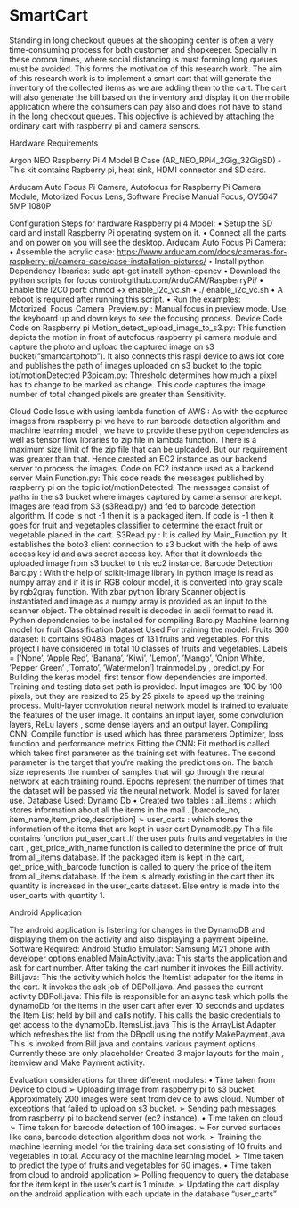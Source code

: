 # SmartCart
Standing in long checkout queues at the shopping center is often a very time-consuming process for both customer and shopkeeper. Specially in these corona times, where social distancing is must forming long queues must be avoided. This forms the motivation of this research work. The aim of this research work is to implement a smart cart that will generate the inventory of the collected items as we are adding them to the cart. The cart will also generate the bill based on the inventory and display it on the mobile application where the consumers can pay also and does not have to stand in the long checkout queues. This objective is achieved by attaching the ordinary cart with raspberry pi and camera sensors.



Hardware Requirements

Argon NEO Raspberry Pi 4 Model B Case (AR_NEO_RPi4_2Gig_32GigSD) - This kit contains Rapberry pi, heat sink, HDMI connector and SD card.

Arducam Auto Focus Pi Camera, Autofocus for Raspberry Pi Camera Module, Motorized Focus Lens, Software Precise Manual Focus, OV5647 5MP 1080P


Configuration Steps for hardware
Raspberry pi 4 Model:
• Setup the SD card and install Raspberry Pi operating system on it.
• Connect all the parts and on power on you will see the desktop.
Arducam Auto Focus Pi Camera:
• Assemble the acrylic case: https://www.arducam.com/docs/cameras-for-raspberry-pi/camera-case/case-installation-pictures/
• Install python Dependency libraries: sudo apt-get install python-opencv
• Download the python scripts for focus control:github.com/ArduCAM/RaspberryPi/
• Enable the I2C0 port: chmod +x enable_i2c_vc.sh
• ./ enable_i2c_vc.sh
• A reboot is required after running this script.
• Run the examples: Motorized_Focus_Camera_Preview.py : Manual focus in preview mode. Use the keyboard up and down keys to see the focusing process.
Device Code
Code on Raspberry pi
Motion_detect_upload_image_to_s3.py: This function depicts the motion in front of autofocus raspberry pi camera module and capture the photo and upload the captured image on s3 bucket(“smartcartphoto”). It also connects this raspi device to aws iot core and publishes the path of images uploaded on s3 bucket to the topic iot/motionDetected
P3picam.py: Threshold determines how much a pixel has to change to be marked as change. This code captures the image number of total changed pixels are greater than Sensitivity.



Cloud Code
Issue with using lambda function of AWS : As with the captured images from raspberry pi we have to run barcode detection algorithm and machine learning model , we have to provide these python dependencies as well as tensor flow libraries to zip file in lambda function. There is a maximum size limit of the zip file that can be uploaded. But our requirement was greater than that. Hence created an EC2 instance as our backend server to process the images.
Code on EC2 instance used as a backend server
Main Function.py: This code reads the messages published by raspberry pi on the topic iot/motionDetected. The messages consist of paths in the s3 bucket where images captured by camera sensor are kept. Images are read from S3 (s3Read.py) and fed to barcode detection algorithm. If code is not -1 then it is a packaged item. If code is -1 then it goes for fruit and vegetables classifier to determine the exact fruit or vegetable placed in the cart.
S3Read.py : It is called by Main_Function.py. It establishes the boto3 client connection to s3 bucket with the help of aws access key id and aws secret access key. After that it downloads the uploaded image from s3 bucket to this ec2 instance.
Barcode Detection
Barc.py : With the help of scikit-image library in python image is read as numpy array and if it is in RGB colour model, it is converted into gray scale by rgb2gray function. With zbar python library Scanner object is instantiated and image as a numpy array is provided as an input to the scanner object. The obtained result is decoded in ascii format to read it.
Python dependencies to be installed for compiling Barc.py
Machine learning model for fruit Classification
Dataset Used For training the model: Fruits 360 dataset: It contains 90483 images of 131 fruits and vegetables. For this project I have considered in total 10 classes of fruits and vegetables.
Labels = [‘None’, ‘Apple Red’, ‘Banana’, ’Kiwi’, ’Lemon’, ’Mango’, ’Onion White’, ’Pepper Green’ ,’Tomato’, ’Watermelon’]
trainmodel.py , predict.py
For Building the keras model, first tensor flow dependencies are imported. Training and testing data set path is provided. Input images are 100 by 100 pixels, but they are resized to 25 by 25 pixels to speed up the training process. Multi-layer convolution neural network model is trained to evaluate the features of the user image. It contains an input layer, some convolution layers, ReLu layers , some dense layers and an output layer.
Compiling CNN: Compile function is used which has three parameters Optimizer, loss function and performance metrics
Fitting the CNN: Fit method is called which takes first parameter as the training set with features. The second parameter is the target that you’re making the
predictions on. The batch size represents the number of samples that will go through the neural network at each training round. Epochs represent the number of times that the dataset will be passed via the neural network.
Model is saved for later use.
Database Used: Dynamo Db
• Created two tables :
all_items : which stores information about all the items in the mall . [barcode_no, item_name,item_price,description]
➢ user_carts : which stores the information of the items that are kept in user cart
Dynamodb.py
This file contains function put_user_cart .If the user puts fruits and vegetables in the cart , get_price_with_name function is called to determine the price of fruit from all_items database.
If the packaged item is kept in the cart, get_price_with_barcode function is called to query the price of the item from all_items database.
If the item is already existing in the cart then its quantity is increased in the user_carts dataset.
Else entry is made into the user_carts with quantity 1.

Android Application

The android application is listening for changes in the DynamoDB and displaying them on the activity and also displaying a payment pipeline.
Software Required: Android Studio
Emulator: Samsung M21 phone with developer options enabled
MainActivity.java:
This starts the application and ask for cart number. After taking the cart number it invokes the Bill activity.
Bill.java:
This the activity which holds the ItemList adapater for the items in the cart. It invokes the ask job of DBPoll.java. And passes the current activity
DBPoll.java:
This file is responsible for an async task which polls the dynamoDb for the items in the user cart after ever 10 seconds and updates the Item List held by bill and calls notify.
This calls the basic credentials to get access to the dynamoDb.
ItemsList.java
This is the ArrayList Adapter which refreshes the list from the DBpoll using the notify
MakePayment.java
This is invoked from Bill.java and contains various payment options. Currently these are only placeholder
Created 3 major layouts for the main , itemview and Make Payment activity.

Evaluation considerations for three different modules:
• Time taken from Device to cloud
➢ Uploading Image from raspberry pi to s3 bucket: Approximately 200 images were sent from device to aws cloud. Number of exceptions that failed to upload on s3 bucket.
➢ Sending path messages from raspberry pi to backend server (ec2 instance).
• Time taken on cloud
➢ Time taken for barcode detection of 100 images.
➢ For curved surfaces like cans, barcode detection algorithm does not work.
➢ Training the machine learning model for the training data set consisting of 10 fruits and vegetables in total. Accuracy of the machine learning model.
➢ Time taken to predict the type of fruits and vegetables for 60 images.
• Time taken from cloud to android application
➢ Polling frequency to query the database for the item kept in the user’s cart is 1 minute.
➢ Updating the cart display on the android application with each update in the database “user_carts”
